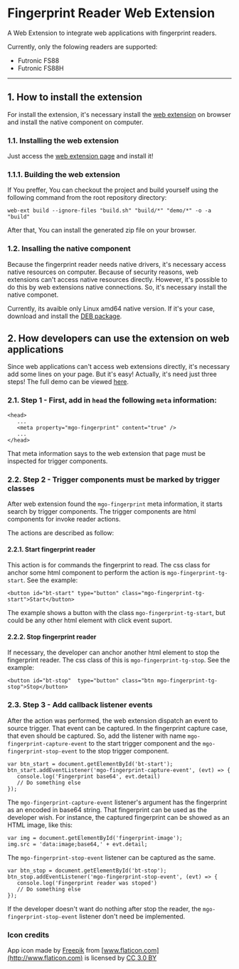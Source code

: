 # Fingerprint Reader Web Extension
A Web Extension to integrate web applications with fingerprint readers.

Currently, only the folowing readers are supported:

 - Futronic FS88
 - Futronic FS88H

---

## 1. How to install the extension
For install the extension, it's necessary install the [web extension](https://addons.mozilla.org/en-US/firefox/addon/fingerprint-reader/) on browser and install the native component on computer.

### 1.1. Installing the web extension
Just access the [web extension page](https://addons.mozilla.org/en-US/firefox/addon/fingerprint-reader/) and install it!

### 1.1.1. Building the web extension
If You preffer, You can checkout the project and build yourself using the following command from the root repository directory:

```
web-ext build --ignore-files "build.sh" "build/*" "demo/*" -o -a "build"
```
After that, You can install the generated zip file on your browser.

### 1.2. Insalling the native component
Because the fingerprint reader needs native drivers, it's necessary access native resources on computer. Because of security reasons, web extensions can't access native resources directly. However, it's possible to do this by web extensions native connections. So, it's necessary install the native componet.

Currently, its avaible only Linux amd64 native version.
If it's your case, download and install the [DEB package](https://github.com/maxopala/fingerprint-reader-web-extension/releases/download/v1.0.0/maxgontijo-fingerprint-reader_1.0.0_amd64.deb).

## 2. How developers can use the extension on web applications
Since web applications can't access web extensions directly, it's necessary add some lines on your page. But it's easy! Actually, it's need just three steps! The full demo can be viewed [here](https://github.com/maxopala/fingerprint-reader-web-extension/blob/master/demo/fingerprint-reader-demo.html).

### 2.1. Step 1 - First, add in `head` the following `meta` information:
```
<head>
   ...
   <meta property="mgo-fingerprint" content="true" />
   ...
</head>
```
That meta information says to the web extension that page must be inspected for trigger components.
### 2.2. Step 2 - Trigger components must be marked by trigger classes
After web extension found the `mgo-fingerprint` meta information, it starts search by trigger components. The trigger components are html components for invoke reader actions.

The actions are described as follow:

#### 2.2.1. Start fingerprint reader
This action is for commands the fingerprint to read. The css class for anchor some html component to perform the action is `mgo-fingerprint-tg-start`. See the example:

```
<button id="bt-start" type="button" class="mgo-fingerprint-tg-start">Start</button>
```
The example shows a button with the class `mgo-fingerprint-tg-start`, but could be any other html element with click event suport.

#### 2.2.2. Stop fingerprint reader
If necessary, the developer can anchor another html element to stop the fingerprint reader. The css class of this is `mgo-fingerprint-tg-stop`. See the example:

```
<button id="bt-stop"  type="button" class="btn mgo-fingerprint-tg-stop">Stop</button>
```
### 2.3. Step 3 - Add callback listener events
After the action was performed, the web extension dispatch an event to source trigger. That event can be captured. In the fingerprint capture case, that even should be captured. So, add the listener with name `mgo-fingerprint-capture-event` to the start trigger component and the `mgo-fingerprint-stop-event` to the stop trigger component.

```
var btn_start = document.getElementById('bt-start');
btn_start.addEventListener('mgo-fingerprint-capture-event', (evt) => {
   console.log('Fingerprint base64', evt.detail)
   // Do something else
});
```
The `mgo-fingerprint-capture-event` listener's argument has the fingerprint as an encoded in base64 string. That fingerprint can be used as the developer wish. For instance, the captured fingerprint can be showed as an HTML image, like this:
```
var img = document.getElementById('fingerprint-image');
img.src = 'data:image;base64,' + evt.detail;
```

The `mgo-fingerprint-stop-event` listener can be captured as the same.
```
var btn_stop = document.getElementById('bt-stop');
btn_stop.addEventListener('mgo-fingerprint-stop-event', (evt) => {
   console.log('Fingerprint reader was stoped')
   // Do something else
});
```

If the developer doesn't want do nothing after stop the reader, the `mgo-fingerprint-stop-event` listener don't need be implemented.

### Icon credits
App icon made by [Freepik](http://www.freepik.com) from [www.flaticon.com](http://www.flaticon.com) is licensed by [CC 3.0 BY](http://creativecommons.org/licenses/by/3.0/)
